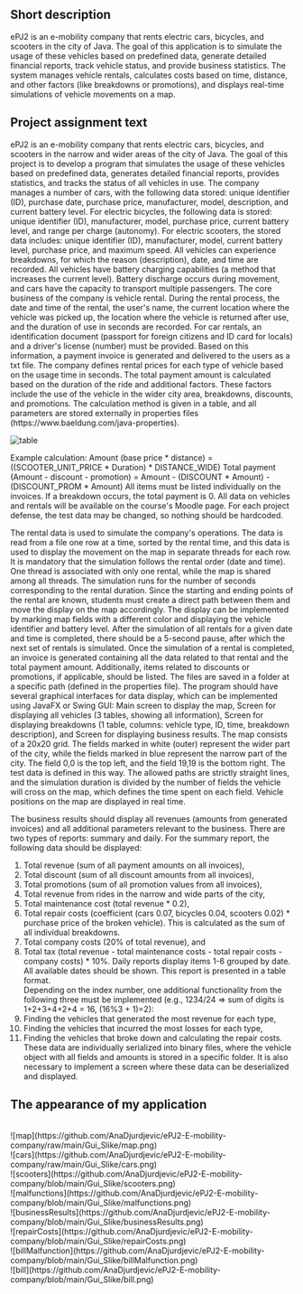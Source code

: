 <h2>Short description </h2>   
ePJ2 is an e-mobility company that rents electric cars, bicycles, and scooters in the city of Java. 
The goal of this application is to simulate the usage of these vehicles based on predefined data, 
generate detailed financial reports, track vehicle status, and provide business statistics. 
The system manages vehicle rentals, calculates costs based on time, distance, and other factors (like breakdowns or promotions),
and displays real-time simulations of vehicle movements on a map.

<h2>Project assignment text</h2>    
ePJ2 is an e-mobility company that rents electric cars, bicycles, and scooters in the narrow and wider areas of the city of Java. The goal of this project is to develop a program that simulates the usage of these vehicles based on predefined data, generates detailed financial reports, provides statistics, and tracks the status of all vehicles in use.
The company manages a number of cars, with the following data stored: unique identifier (ID), purchase date, purchase price, manufacturer, model, description, and current battery level. For electric bicycles, the following data is stored: unique identifier (ID), manufacturer, model, purchase price, current battery level, and range per charge (autonomy). For electric scooters, the stored data includes: unique identifier (ID), manufacturer, model, current battery level, purchase price, and maximum speed. All vehicles can experience breakdowns, for which the reason (description), date, and time are recorded. All vehicles have battery charging capabilities (a method that increases the current level). Battery discharge occurs during movement, and cars have the capacity to transport multiple passengers.
The core business of the company is vehicle rental. During the rental process, the date and time of the rental, the user's name, the current location where the vehicle was picked up, the location where the vehicle is returned after use, and the duration of use in seconds are recorded. For car rentals, an identification document (passport for foreign citizens and ID card for locals) and a driver's license (number) must be provided. Based on this information, a payment invoice is generated and delivered to the users as a txt file.
The company defines rental prices for each type of vehicle based on the usage time in seconds. The total payment amount is calculated based on the duration of the ride and additional factors. These factors include the use of the vehicle in the wider city area, breakdowns, discounts, and promotions. The calculation method is given in a table, and all parameters are stored externally in properties files (https://www.baeldung.com/java-properties).<br>

![table](https://github.com/user-attachments/assets/d06ae13f-73b3-4e21-ad6b-9f23e0b91ece)
    
Example calculation:
Amount (base price * distance) = ((SCOOTER_UNIT_PRICE * Duration) * DISTANCE_WIDE)
Total payment (Amount - discount - promotion) = Amount - (DISCOUNT * Amount) - (DISCOUNT_PROM * Amount)
All items must be listed individually on the invoices. If a breakdown occurs, the total payment is 0.
All data on vehicles and rentals will be available on the course's Moodle page. For each project defense, the test data may be changed, so nothing should be hardcoded.

The rental data is used to simulate the company's operations. The data is read from a file one row at a time, sorted by the rental time, and this data is used to display the movement on the map in separate threads for each row. It is mandatory that the simulation follows the rental order (date and time). One thread is associated with only one rental, while the map is shared among all threads. The simulation runs for the number of seconds corresponding to the rental duration. Since the starting and ending points of the rental are known, students must create a direct path between them and move the display on the map accordingly. The display can be implemented by marking map fields with a different color and displaying the vehicle identifier and battery level. After the simulation of all rentals for a given date and time is completed, there should be a 5-second pause, after which the next set of rentals is simulated. Once the simulation of a rental is completed, an invoice is generated containing all the data related to that rental and the total payment amount. Additionally, items related to discounts or promotions, if applicable, should be listed. The files are saved in a folder at a specific path (defined in the properties file).
The program should have several graphical interfaces for data display, which can be implemented using JavaFX or Swing GUI:
Main screen to display the map,
Screen for displaying all vehicles (3 tables, showing all information),
Screen for displaying breakdowns (1 table, columns: vehicle type, ID, time, breakdown description), and
Screen for displaying business results.
The map consists of a 20x20 grid. The fields marked in white (outer) represent the wider part of the city, while the fields marked in blue represent the narrow part of the city. The field 0,0 is the top left, and the field 19,19 is the bottom right. The test data is defined in this way. The allowed paths are strictly straight lines, and the simulation duration is divided by the number of fields the vehicle will cross on the map, which defines the time spent on each field. Vehicle positions on the map are displayed in real time.

The business results should display all revenues (amounts from generated invoices) and all additional parameters relevant to the business. There are two types of reports: summary and daily. For the summary report, the following data should be displayed:
1. Total revenue (sum of all payment amounts on all invoices),
2. Total discount (sum of all discount amounts from all invoices),
3. Total promotions (sum of all promotion values from all invoices),
4. Total revenue from rides in the narrow and wide parts of the city,
5. Total maintenance cost (total revenue * 0.2),
6. Total repair costs (coefficient (cars 0.07, bicycles 0.04, scooters 0.02) * purchase price of the broken vehicle). This is calculated as the sum of all individual breakdowns.
7. Total company costs (20% of total revenue), and
8. Total tax (total revenue - total maintenance costs - total repair costs - company costs) * 10%.
Daily reports display items 1-6 grouped by date. All available dates should be shown. This report is presented in a table format.    
Depending on the index number, one additional functionality from the following three must be implemented (e.g., 1234/24 => sum of digits is 1+2+3+4+2+4 = 16, (16%3 + 1)=2):
1. Finding the vehicles that generated the most revenue for each type,
2. Finding the vehicles that incurred the most losses for each type,
3. Finding the vehicles that broke down and calculating the repair costs.
These data are individually serialized into binary files, where the vehicle object with all fields and amounts is stored in a specific folder. It is also necessary to implement a screen where these data can be deserialized and displayed.    
<h2>The appearance of my application</h2>
<br>![map](https://github.com/AnaDjurdjevic/ePJ2-E-mobility-company/raw/main/Gui_Slike/map.png)    
<br>![cars](https://github.com/AnaDjurdjevic/ePJ2-E-mobility-company/raw/main/Gui_Slike/cars.png)    
<br>![scooters](https://github.com/AnaDjurdjevic/ePJ2-E-mobility-company/blob/main/Gui_Slike/scooters.png)    
<br>![malfunctions](https://github.com/AnaDjurdjevic/ePJ2-E-mobility-company/blob/main/Gui_Slike/malfunctions.png)    
<br>![businessResults](https://github.com/AnaDjurdjevic/ePJ2-E-mobility-company/blob/main/Gui_Slike/businessResults.png)    
<br>![repairCosts](https://github.com/AnaDjurdjevic/ePJ2-E-mobility-company/blob/main/Gui_Slike/repairCosts.png)    
<br>![billMalfunction](https://github.com/AnaDjurdjevic/ePJ2-E-mobility-company/blob/main/Gui_Slike/billMalfunction.png)    
<br>![bill](https://github.com/AnaDjurdjevic/ePJ2-E-mobility-company/blob/main/Gui_Slike/bill.png)    
